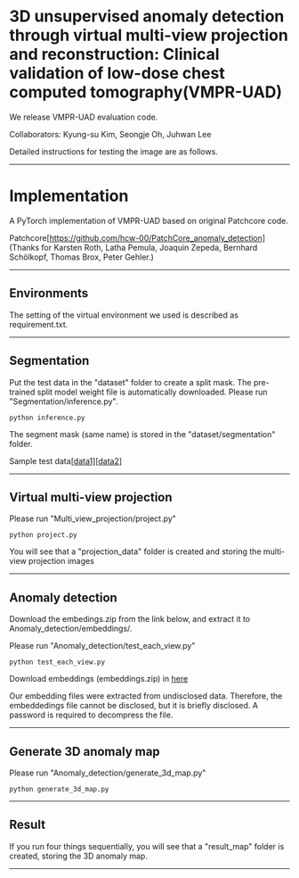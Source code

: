 # 3D unsupervised anomaly detection through virtual multi-view projection and reconstruction: Clinical validation of low-dose chest computed tomography(VMPR-UAD)

We release VMPR-UAD evaluation code.

Collaborators: Kyung-su Kim, Seongje Oh, Juhwan Lee 

Detailed instructions for testing the image are as follows.

------

# Implementation

A PyTorch implementation of VMPR-UAD based on original Patchcore code.

Patchcore[https://github.com/hcw-00/PatchCore_anomaly_detection] (Thanks for Karsten Roth, Latha Pemula, Joaquin Zepeda, Bernhard Schölkopf, Thomas Brox, Peter Gehler.)

------
## Environments

The setting of the virtual environment we used is described as requirement.txt.

------
## Segmentation

Put the test data in the "dataset" folder to create a split mask. The pre-trained split model weight file is automatically downloaded. Please run "Segmentation/inference.py".

```
python inference.py 
```
The segment mask (same name) is stored in the "dataset/segmentation" folder.

Sample test data[[data1]](https://drive.google.com/file/d/1xQNQlHvg3HNWhgA_fpORc8L7-7h9jWst/view?usp=sharing)[[data2]](https://drive.google.com/file/d/1WOD0h4VwUlagXkWr6DOMHJMH9V7Eh9CI/view?usp=sharing)

------
## Virtual multi-view projection

Please run "Multi_view_projection/project.py"

```
python project.py 
```
You will see that a "projection_data" folder is created and storing the multi-view projection images

------
## Anomaly detection

Download the embedings.zip from the link below, and extract it to Anomaly_detection/embeddings/. 

Please run "Anomaly_detection/test_each_view.py"

```
python test_each_view.py
```
Download embeddings (embeddings.zip) in [here](https://drive.google.com/file/d/1PMrQbx62T95SFkh1cBjbo7zXfQ8rsXkC/view?usp=sharing)

Our embedding files were extracted from undisclosed data. Therefore, the embeddedings file cannot be disclosed, but it is briefly disclosed. A password is required to decompress the file.

------
## Generate 3D anomaly map

Please run "Anomaly_detection/generate_3d_map.py"

```
python generate_3d_map.py
```

------
## Result

If you run four things sequentially, you will see that a "result_map" folder is created, storing the 3D anomaly map.

------

